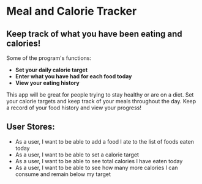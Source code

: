 # Meal and Calorie Tracker

## Keep track of what you have been eating and calories!

Some of the program's functions:
- **Set your daily calorie target**
- **Enter what you have had for each food today**
- **View your eating history**

This app will be great for people trying to stay healthy or 
are on a diet. Set your calorie targets and keep track of
your meals throughout the day. Keep a record of your food
history and view your progress!

## User Stores:
- As a user, I want to be able to add a food I ate to the list of foods eaten today
- As a user, I want to be able to set a calorie target
- As a user, I want to be able to see total calories I have eaten today
- As a user, I want to be able to see how many more calories I can consume and remain below my target